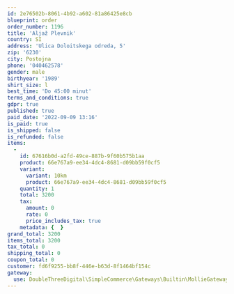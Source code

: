 ```yaml
---
id: 2e76502b-8061-4b92-a602-81a86425e8cb
blueprint: order
order_number: 1196
title: 'Aljaž Plevnik'
country: SI
address: 'Ulica Doloitskega odreda, 5'
zip: '6230'
city: Postojna
phone: '040462578'
gender: male
birthyear: '1989'
shirt_size: l
best_time: 'Do 45:00 minut'
terms_and_conditions: true
gdpr: true
published: true
paid_date: '2022-09-09 13:16'
is_paid: true
is_shipped: false
is_refunded: false
items:
  -
    id: 67616b0d-a2fd-49ce-887b-9f60b575b1aa
    product: 66e767a9-ee34-4dc4-8681-d09bb59f0cf5
    variant:
      variant: 10km
      product: 66e767a9-ee34-4dc4-8681-d09bb59f0cf5
    quantity: 1
    total: 3200
    tax:
      amount: 0
      rate: 0
      price_includes_tax: true
    metadata: {  }
grand_total: 3200
items_total: 3200
tax_total: 0
shipping_total: 0
coupon_total: 0
customer: fd6f9255-bb8f-446e-b63d-8f1464bf154c
gateway:
  use: DoubleThreeDigital\SimpleCommerce\Gateways\Builtin\MollieGateway
---
```

